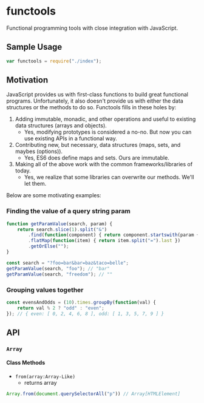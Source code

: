 # functools

Functional programming tools with close integration with JavaScript.

## Sample Usage
```js
var functools = require("./index");
```

## Motivation
JavaScript provides us with first-class functions to build great functional programs.
Unfortunately, it also doesn't provide us with either the data structures or the methods to do so.
Functools fills in these holes by:

1. Adding immutable, monadic, and other operations and useful to existing data structures (arrays and objects).
    * Yes, modifying prototypes is considered a no-no. But now you can use existing APIs in a functional way.
2. Contributing new, but necessary, data structures (maps, sets, and maybes (options)).
    * Yes, ES6 does define maps and sets. Ours are immutable.
3. Making all of the above work with the common frameworks/libraries of today.
    * Yes, we realize that some libraries can overwrite our methods. We'll let them.

Below are some motivating examples:

### Finding the value of a query string param
``` js
function getParamValue(search, param) {
    return search.slice(1).split("&")
        .find(function(component) { return component.startswith(param + "=") })
        .flatMap(function(item) { return item.split("=").last })
        .getOrElse("");
}

const search = "?foo=bar&bar=baz&taco=belle";
getParamValue(search, "foo"); // "bar"
getParamValue(search, "freedom"); // ""
```

### Grouping values together
``` js
const evensAndOdds = (10).times.groupBy(function(val) {
    return val % 2 ? "odd" : "even";
}); // { even: [ 0, 2, 4, 6, 8 ], odd: [ 1, 3, 5, 7, 9 ] }
```
## API
### `Array`
#### Class Methods
- `from(array:Array-Like)`
    - returns array
```js
Array.from(document.querySelectorAll("p")) // Array[HTMLElement]
```
